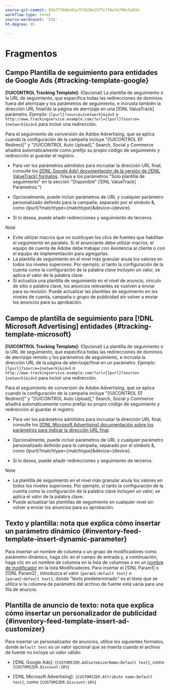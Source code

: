```yaml
---
source-git-commit: 92bf7768be91e75f029e1577c7f4e7e790c5a934
workflow-type: tm+mt
source-wordcount: '532'
ht-degree: 0%

---
```

# Fragmentos

## Campo Plantilla de seguimiento para entidades de Google Ads {#tracking-template-google}

<!-- Duplicated from include file because one file has multiple occurrences, which ExL doesn't support. -->

**[!UICONTROL Tracking Template]:** (Opcional) La plantilla de seguimiento o la URL de seguimiento, que especifica todas las redirecciones de dominios fuera del aterrizaje y los parámetros de seguimiento, e incrusta también la dirección URL final/de la página de aterrizaje en una [!DNL ValueTrack] parámetro. Ejemplo: `{lpurl}?source={network}&id=5` o `http://www.trackingservice.example.com/?url={lpurl}?source={network}&id=5` para incluir una redirección.

Para el seguimiento de conversión de Adobe Advertising, que se aplica cuando la configuración de la campaña incluye &quot;[!UICONTROL EF Redirect]&quot; y &quot;[!UICONTROL Auto Upload],&quot; Search, Social y Commerce añadirá automáticamente como prefijo su propio código de seguimiento y redirección al guardar el registro.

* Para ver los parámetros admitidos para incrustar la dirección URL final, consulte los [[!DNL Google Ads] documentación de la versión de [!DNL ValueTrack] formatos](https://support.google.com/google-ads/answer/6305348). (Vaya a los parámetros &quot;Solo plantilla de seguimiento&quot; en la sección &quot;Disponible&quot; [!DNL ValueTrack] Parámetros.&quot;)

* Opcionalmente, puede incluir parámetros de URL y cualquier parámetro personalizado definido para la campaña, separado por el símbolo &amp;, como {lpurl}?matchtype={matchtype}&amp;device={device}.

* Si lo desea, puede añadir redirecciones y seguimiento de terceros.

>[!NOTE]
>
>* Evite utilizar macros que no sustituyan los clics de fuentes que habilitan el seguimiento en paralelo. Si el anunciante debe utilizar macros, el equipo de cuenta de Adobe debe trabajar con Asistencia al cliente o con el equipo de implementación para agregarlas.
>* La plantilla de seguimiento en el nivel más granular anula los valores en todos los niveles superiores. Por ejemplo, si tanto la configuración de la cuenta como la configuración de la palabra clave incluyen un valor, se aplica el valor de la palabra clave.
>* Si actualiza una plantilla de seguimiento en el nivel de anuncio, vínculo de sitio o palabra clave, los anuncios relevantes se vuelven a enviar para su revisión. Puede actualizar las plantillas de seguimiento en los niveles de cuenta, campaña o grupo de publicidad sin volver a enviar los anuncios para su aprobación.

## Campo de plantilla de seguimiento para [!DNL Microsoft Advertising] entidades {#tracking-template-microsoft}

<!-- Search CRUD and bulk edit of Microsoft entity settings -->

**[!UICONTROL Tracking Template]:** (Opcional) La plantilla de seguimiento o la URL de seguimiento, que especifica todas las redirecciones de dominios de aterrizaje remoto y los parámetros de seguimiento, e incrusta la dirección URL de la página de aterrizaje/final en un parámetro. Ejemplo: `{lpurl}?source={network}&id=5` o `http://www.trackingservice.example.com/?url={lpurl}?source={network}&id=5` para incluir una redirección.

Para el seguimiento de conversión de Adobe Advertising, que se aplica cuando la configuración de la campaña incluye &quot;[!UICONTROL EF Redirect]&quot; y &quot;[!UICONTROL Auto Upload],&quot; Search, Social y Commerce añadirá automáticamente como prefijo su propio código de seguimiento y redirección al guardar el registro.

* Para ver los parámetros admitidos para incrustar la dirección URL final, consulte los [[!DNL Microsoft Advertising] documentación sobre los parámetros para indicar la dirección URL final](https://help.ads.microsoft.com/#apex/3/en/56799).

* Opcionalmente, puede incluir parámetros de URL y cualquier parámetro personalizado definido para la campaña, separado por el símbolo &amp;, como {lpurl}?matchtype={matchtype}&amp;device={device}.

* Si lo desea, puede añadir redirecciones y seguimiento de terceros.

<!-- Some entities may need additional/different notes. Try to keep this applicable to all MS entities. -->

>[!NOTE]
>
>* La plantilla de seguimiento en el nivel más granular anula los valores en todos los niveles superiores. Por ejemplo, si tanto la configuración de la cuenta como la configuración de la palabra clave incluyen un valor, se aplica el valor de la palabra clave.
>* Puede actualizar las plantillas de seguimiento en cualquier nivel sin volver a enviar los anuncios para su aprobación.

## Texto y plantilla: nota que explica cómo insertar un parámetro dinámico {#inventory-feed-template-insert-dynamic-parameter}

Para insertar un nombre de columna o un grupo de modificadores como parámetro dinámico, haga clic en el campo de entrada y, a continuación, haga clic en un nombre de columna en la lista de columnas o en un [nombre de modificador](/help/search-social-commerce/campaign-management/inventory-feeds/modifiers-manage.md) en la lista Modificadores. Para insertar el [!DNL Param1] o [!DNL Param2] , introduzca el valor `{param1:default text}` o `{param2:default text}`, donde &quot;texto predeterminado&quot; es el texto que se utiliza si la columna de parámetro del archivo de fuente está vacía para una fila de anuncio.

## Plantilla de anuncio de texto: nota que explica cómo insertar un personalizador de publicidad {#inventory-feed-template-insert-ad-customizer}

Para insertar un personalizador de anuncios, utilice los siguientes formatos, donde `Default text` es un valor opcional que se inserta cuando el archivo de fuente no incluye un valor válido:

* [!DNL Google Ads]: `{CUSTOMIZER.AdCustomizerName:Default text}`, como `{CUSTOMIZER.Discount:10%}`

* [!DNL Microsoft Advertising]: `{CUSTOMIZER.Attribute name:Default text}`, como `{CUSTOMIZER.Discount:10%}`
